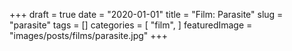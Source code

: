 +++
draft = true
date = "2020-01-01"
title = "Film: Parasite"
slug = "parasite"
tags = []
categories = [
    "film",
]
featuredImage = "images/posts/films/parasite.jpg"
+++

